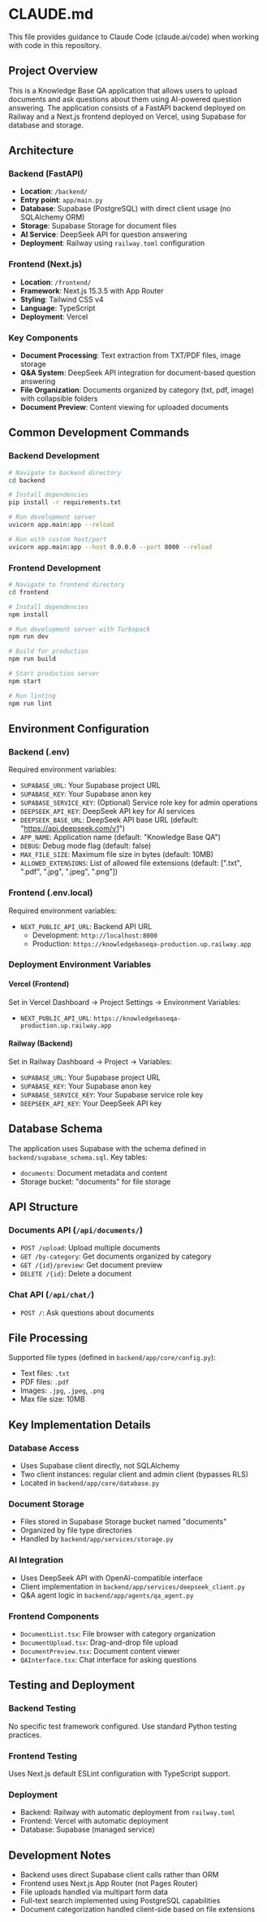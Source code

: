 # CLAUDE.md

This file provides guidance to Claude Code (claude.ai/code) when working with code in this repository.

## Project Overview

This is a Knowledge Base QA application that allows users to upload documents and ask questions about them using AI-powered question answering. The application consists of a FastAPI backend deployed on Railway and a Next.js frontend deployed on Vercel, using Supabase for database and storage.

## Architecture

### Backend (FastAPI)
- **Location**: `/backend/`
- **Entry point**: `app/main.py`
- **Database**: Supabase (PostgreSQL) with direct client usage (no SQLAlchemy ORM)
- **Storage**: Supabase Storage for document files
- **AI Service**: DeepSeek API for question answering
- **Deployment**: Railway using `railway.toml` configuration

### Frontend (Next.js)
- **Location**: `/frontend/`
- **Framework**: Next.js 15.3.5 with App Router
- **Styling**: Tailwind CSS v4
- **Language**: TypeScript
- **Deployment**: Vercel

### Key Components
- **Document Processing**: Text extraction from TXT/PDF files, image storage
- **Q&A System**: DeepSeek API integration for document-based question answering
- **File Organization**: Documents organized by category (txt, pdf, image) with collapsible folders
- **Document Preview**: Content viewing for uploaded documents

## Common Development Commands

### Backend Development
```bash
# Navigate to backend directory
cd backend

# Install dependencies
pip install -r requirements.txt

# Run development server
uvicorn app.main:app --reload

# Run with custom host/port
uvicorn app.main:app --host 0.0.0.0 --port 8000 --reload
```

### Frontend Development
```bash
# Navigate to frontend directory
cd frontend

# Install dependencies
npm install

# Run development server with Turbopack
npm run dev

# Build for production
npm run build

# Start production server
npm start

# Run linting
npm run lint
```

## Environment Configuration

### Backend (.env)
Required environment variables:
- `SUPABASE_URL`: Your Supabase project URL
- `SUPABASE_KEY`: Your Supabase anon key  
- `SUPABASE_SERVICE_KEY`: (Optional) Service role key for admin operations
- `DEEPSEEK_API_KEY`: DeepSeek API key for AI services
- `DEEPSEEK_BASE_URL`: DeepSeek API base URL (default: "https://api.deepseek.com/v1")
- `APP_NAME`: Application name (default: "Knowledge Base QA")
- `DEBUG`: Debug mode flag (default: false)
- `MAX_FILE_SIZE`: Maximum file size in bytes (default: 10MB)
- `ALLOWED_EXTENSIONS`: List of allowed file extensions (default: [".txt", ".pdf", ".jpg", ".jpeg", ".png"])

### Frontend (.env.local)
Required environment variables:
- `NEXT_PUBLIC_API_URL`: Backend API URL
  - Development: `http://localhost:8000`
  - Production: `https://knowledgebaseqa-production.up.railway.app`

### Deployment Environment Variables

#### Vercel (Frontend)
Set in Vercel Dashboard → Project Settings → Environment Variables:
- `NEXT_PUBLIC_API_URL`: `https://knowledgebaseqa-production.up.railway.app`

#### Railway (Backend)
Set in Railway Dashboard → Project → Variables:
- `SUPABASE_URL`: Your Supabase project URL
- `SUPABASE_KEY`: Your Supabase anon key
- `SUPABASE_SERVICE_KEY`: Your Supabase service role key
- `DEEPSEEK_API_KEY`: Your DeepSeek API key

## Database Schema

The application uses Supabase with the schema defined in `backend/supabase_schema.sql`. Key tables:
- `documents`: Document metadata and content
- Storage bucket: "documents" for file storage

## API Structure

### Documents API (`/api/documents/`)
- `POST /upload`: Upload multiple documents
- `GET /by-category`: Get documents organized by category
- `GET /{id}/preview`: Get document preview
- `DELETE /{id}`: Delete a document

### Chat API (`/api/chat/`)
- `POST /`: Ask questions about documents

## File Processing

Supported file types (defined in `backend/app/core/config.py`):
- Text files: `.txt`
- PDF files: `.pdf`
- Images: `.jpg`, `.jpeg`, `.png`
- Max file size: 10MB

## Key Implementation Details

### Database Access
- Uses Supabase client directly, not SQLAlchemy
- Two client instances: regular client and admin client (bypasses RLS)
- Located in `backend/app/core/database.py`

### Document Storage
- Files stored in Supabase Storage bucket named "documents"
- Organized by file type directories
- Handled by `backend/app/services/storage.py`

### AI Integration
- Uses DeepSeek API with OpenAI-compatible interface
- Client implementation in `backend/app/services/deepseek_client.py`
- Q&A agent logic in `backend/app/agents/qa_agent.py`

### Frontend Components
- `DocumentList.tsx`: File browser with category organization
- `DocumentUpload.tsx`: Drag-and-drop file upload
- `DocumentPreview.tsx`: Document content viewer
- `QAInterface.tsx`: Chat interface for asking questions

## Testing and Deployment

### Backend Testing
No specific test framework configured. Use standard Python testing practices.

### Frontend Testing
Uses Next.js default ESLint configuration with TypeScript support.

### Deployment
- Backend: Railway with automatic deployment from `railway.toml`
- Frontend: Vercel with automatic deployment
- Database: Supabase (managed service)

## Development Notes

- Backend uses direct Supabase client calls rather than ORM
- Frontend uses Next.js App Router (not Pages Router)
- File uploads handled via multipart form data
- Full-text search implemented using PostgreSQL capabilities
- Document categorization handled client-side based on file extensions